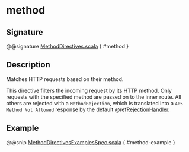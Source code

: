<a id="method"></a>
# method

## Signature

@@signature [MethodDirectives.scala](../../../../../../../../../akka-http/src/main/scala/akka/http/scaladsl/server/directives/MethodDirectives.scala) { #method }

## Description

Matches HTTP requests based on their method.

This directive filters the incoming request by its HTTP method. Only requests with
the specified method are passed on to the inner route. All others are rejected with a
`MethodRejection`, which is translated into a `405 Method Not Allowed` response
by the default @ref[RejectionHandler](../../rejections.md#the-rejectionhandler).

## Example

@@snip [MethodDirectivesExamplesSpec.scala](../../../../../../../test/scala/docs/http/scaladsl/server/directives/MethodDirectivesExamplesSpec.scala) { #method-example }